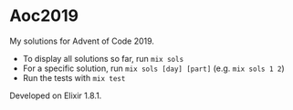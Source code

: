# Aoc2019

My solutions for Advent of Code 2019.

- To display all solutions so far, run `mix sols`
- For a specific solution, run `mix sols [day] [part]` (e.g. `mix sols 1 2`)
- Run the tests with `mix test`

Developed on Elixir 1.8.1.
